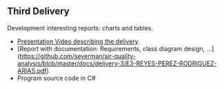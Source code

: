 ## Third Delivery

Development interesting reports: charts and tables.

- [Presentation Video describing the delivery](https://youtu.be/kbUAC6qWYH8).
- [Report with documentation: Requirements, class diagram design, ...] (https://github.com/seyerman/air-quality-analysis/blob/master/docs/delivery-3/E3-REYES-PEREZ-RODRIGUEZ-ARIAS.pdf).
- Program source code in C#
